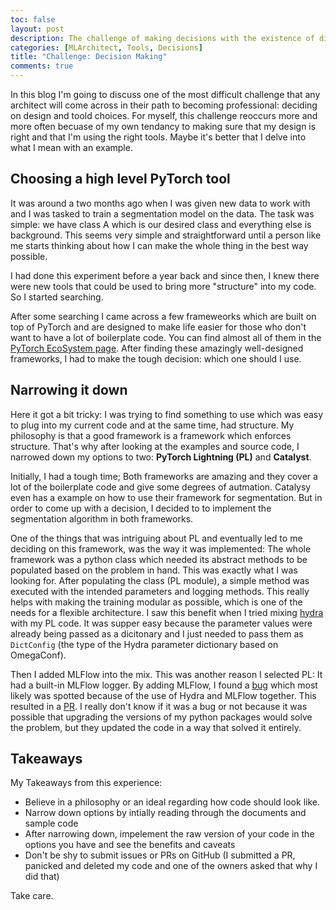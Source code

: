 ```yaml
---
toc: false
layout: post
description: The challenge of making decisions with the existence of different tools
categories: [MLArchitect, Tools, Decisions]
title: "Challenge: Decision Making"
comments: true
---
```


In this blog I'm going to discuss one of the most difficult challenge that any architect will come across in their path to becoming professional: deciding on design and toold choices. For myself, this challenge reoccurs more and more often becuase of my own tendancy to making sure that my design is right and that I'm using the right tools. Maybe it's better that I delve into what I mean with an example.

## Choosing a high level PyTorch tool

It was around a two months ago when I was given new data to work with and I was tasked to train a segmentation model on the data. The task was simple: we have class A which is our desired class and everything else is background. This seems very simple and straightforward until a person like me starts thinking about how I can make the whole thing in the best way possible.

I had done this experiment before a year back and since then, I knew there were new tools that could be used to bring more "structure" into my code. So I started searching.

After some searching I came across a few frameweorks which are built on top of PyTorch and are designed to make life easier for those who don't want to have a lot of boilerplate code. You can find almost all of them in the [PyTorch EcoSystem page](https://pytorch.org/ecosystem/). After finding these amazingly well-designed frameworks, I had to make the tough decision: which one should I use.

## Narrowing it down

Here it got a bit tricky: I was trying to find something to use which was easy to plug into my current code and at the same time, had structure. My philosophy is that a good framework is a framework which enforces structure. That's why after looking at the examples and source code, I narrowed down my options to two: **PyTorch Lightning (PL)** and **Catalyst**.

Initially, I had a tough time; Both frameworks are amazing and they cover a lot of the boilerplate code and give some degrees of autmation. Catalysy even has a example on how to use their framework for segmentation. But in order to come up with a decision, I decided to to implement the segmentation algorithm in both frameworks.

One of the things that was intriguing about PL and eventually led to me deciding on this framework, was the way it was implemented: The whole framework was a python class which needed its abstract methods to be populated based on the problem in hand. This was exactly what I was looking for. After populating the class (PL module), a simple method was executed with the intended parameters and logging methods. This really helps with making the training modular as possible, which is one of the needs for a flexible architecture. I saw this benefit when I tried mixing [hydra](https://hydra.cc/) with my PL code. It was supper easy because the parameter values were already being passed as a dicitonary and I just needed to pass them as `DictConfig` (the type of the Hydra parameter dictionary based on OmegaConf).

Then I added MLFlow into the mix. This was another reason I selected PL: It had a built-in MLFlow logger. By adding MLFlow, I found a [bug](https://github.com/PyTorchLightning/pytorch-lightning/issues/2058) which most likely was spotted because of the use of Hydra and MLFlow together. This resulted in a [PR](https://github.com/PyTorchLightning/pytorch-lightning/pull/2216). I really don't know if it was a bug or not because it was possible that upgrading the versions of my python packages would solve the problem, but they updated the code in a way that solved it entirely.

## Takeaways

My Takeaways from this experience:

- Believe in a philosophy or an ideal regarding how code should look like.
- Narrow down options by intially reading through the documents and sample code
- After narrowing down, impelement the raw version of your code in the options you have and see the benefits and caveats
- Don't be shy to submit issues or PRs on GitHub (I submitted a PR, panicked and deleted my code and one of the owners asked that why I did that)

Take care.
